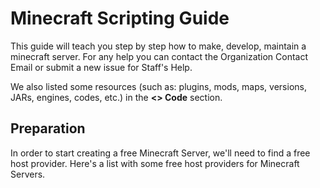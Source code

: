 # Minecraft Scripting Guide

This guide will teach you step by step how to make, develop, maintain a minecraft server.
For any help you can contact the Organization Contact Email or submit a new issue for Staff's Help.

We also listed some resources (such as: plugins, mods, maps, versions, JARs, engines, codes, etc.) in the **<> Code** section.

## Preparation
In order to start creating a free Minecraft Server, we'll need to find a free host provider.
Here's a list with some free host providers for Minecraft Servers.
